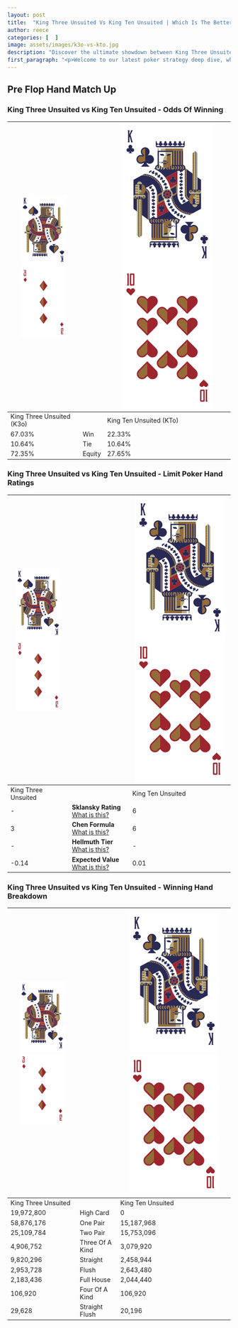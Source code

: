 ```yaml
---
layout: post
title:  "King Three Unsuited Vs King Ten Unsuited | Which Is The Better Hand In Poker? A Complete Guide"
author: reece
categories: [  ]
image: assets/images/k3o-vs-kto.jpg
description: "Discover the ultimate showdown between King Three Unsuited and King Ten Unsuited in poker! Uncover the odds, strategies, and scenarios where one hand triumphs over the other. Get ready to up your poker game with this thrilling analysis."
first_paragraph: "<p>Welcome to our latest poker strategy deep dive, where we're pitting two distinct hands against each other in a high-stakes showdown: King Three Unsuited vs King Ten Unsuited.</p><p>In the dynamic world of poker, every decision counts, and knowing which hand holds the upper hand is key to your success at the table.</p><p>In this article, we'll dissect these two hands, explore the scenarios where one dominates the other, and equip you with the knowledge to make strategic choices that can tip the odds in your favor.</p><p>Get ready to unravel the intriguing dynamics of these poker hands and elevate your game to new heights.</p>"
---
```




[comment]: # (sp0)

## Pre Flop Hand Match Up

<div class="table hand-ratings" markdown="1"> 



### King Three Unsuited vs King Ten Unsuited - Odds Of Winning


    
| ![image info](assets/images/hand1/K.png) ![image info](assets/images/hand1/3o.png) |  | ![image info](assets/images/hand2/K.png) ![image info](assets/images/hand2/To.png) |
| -------- | -------- | -------- |
| King Three Unsuited (K3o) |  | King Ten Unsuited (KTo) |
| 67.03% | Win | 22.33% |
| 10.64% | Tie | 10.64% |
| 72.35% | Equity | 27.65% |




[comment]: # (sp1)



### King Three Unsuited vs King Ten Unsuited - Limit Poker Hand Ratings


    
| ![image info](assets/images/hand1/K.png) ![image info](assets/images/hand1/3o.png) |  | ![image info](assets/images/hand2/K.png) ![image info](assets/images/hand2/To.png) |
| -------- | -------- | -------- |
| King Three Unsuited |  | King Ten Unsuited |
| - | **Sklansky Rating** [What is this?](/sklansky-rating-explained) | 6 |
| 3 | **Chen Formula** [What is this?](/chen-formula-explained) | 6 |
| - | **Hellmuth Tier** [What is this?](/Hellmuth-tier-explained) | - |
| -0.14 | **Expected Value** [What is this?](/expected-value-explained) | 0.01 |




[comment]: # (sp2)



### King Three Unsuited vs King Ten Unsuited - Winning Hand Breakdown


    
| ![image info](assets/images/hand1/K.png) ![image info](assets/images/hand1/3o.png) |  | ![image info](assets/images/hand2/K.png) ![image info](assets/images/hand2/To.png) |
| -------- | -------- | -------- |
| King Three Unsuited |  | King Ten Unsuited |
| 19,972,800 | High Card | 0 |
| 58,876,176 | One Pair | 15,187,968 |
| 25,109,784 | Two Pair | 15,753,096 |
| 4,906,752 | Three Of A Kind | 3,079,920 |
| 9,820,296 | Straight | 2,458,944 |
| 2,953,728 | Flush | 2,643,480 |
| 2,183,436 | Full House | 2,044,440 |
| 106,920 | Four Of A Kind | 106,920 |
| 29,628 | Straight Flush | 20,196 |




[comment]: # (sp3)



</div>

[comment]: # (sp4)



[comment]: # (sp5)


